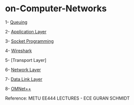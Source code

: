 # on-Computer-Networks

1- [Queuing](https://github.com/zeynepnursahinel/METU/tree/main/Computer%20Networks%20(EE444)/Queuing)

2- [Application Layer](https://github.com/zeynepnursahinel/METU/tree/main/Computer%20Networks%20(EE444)/Application%20Layer)

3- [Socket Programming](https://github.com/zeynepnursahinel/METU/tree/main/Computer%20Networks%20(EE444)/Socket%20Programming)

4- [Wireshark](https://github.com/zeynepnursahinel/METU/tree/main/Computer%20Networks%20(EE444)/Wireshark)

5- [Transport Layer]

6- [Network Layer](https://github.com/zeynepnursahinel/METU/tree/main/Computer%20Networks%20(EE444)/Network%20Layer)

7- [Data Link Layer](https://github.com/zeynepnursahinel/METU/tree/main/Computer%20Networks%20(EE444)/Data%20Link%20Layer)

8- [OMNet++](https://github.com/zeynepnursahinel/METU/tree/main/Computer%20Networks%20(EE444)/OMNet%2B%2B)

Reference: METU EE444 LECTURES - ECE GURAN SCHMIDT
